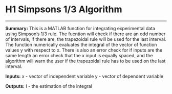 # H1 Simpsons 1/3 Algorithm
---
**Summary:**
This is a MATLAB function for integrating experimental data using Simpson’s 1/3 rule. The fucntion will check if there are an odd number of intervals, if there are, the trapezoidal rule will be used for the last interval. The function numerically evaluates the integral of the vector of function values y with respect to x. There is also an error check for if inputs are the same length an error check that the x input is equally spaced, and the algorithm will warn the user if the trapezoidal rule has to be used on the last interval.

**Inputs:**
x - vector of independent variable
y - vector of dependent variable

**Outputs:**
I - the estimation of the integral
